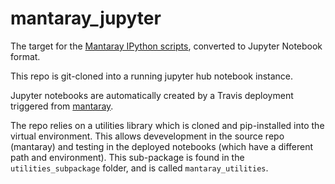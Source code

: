 # mantaray_jupyter
The target for the [Mantaray IPython scripts](https://github.com/oceanprotocol/mantaray/tree/develop/ipython_scripts), converted to Jupyter Notebook format. 

This repo is git-cloned into a running jupyter hub notebook instance. 

Jupyter notebooks are automatically created by a Travis deployment triggered from [mantaray](https://github.com/oceanprotocol/mantaray). 

The repo relies on a utilities library which is cloned and pip-installed into the virtual environment. This allows devevelopment in the source repo (mantaray) and testing in the deployed notebooks (which have a different path and environment). This sub-package is found in the `utilities_subpackage` folder, and is called `mantaray_utilities`.
